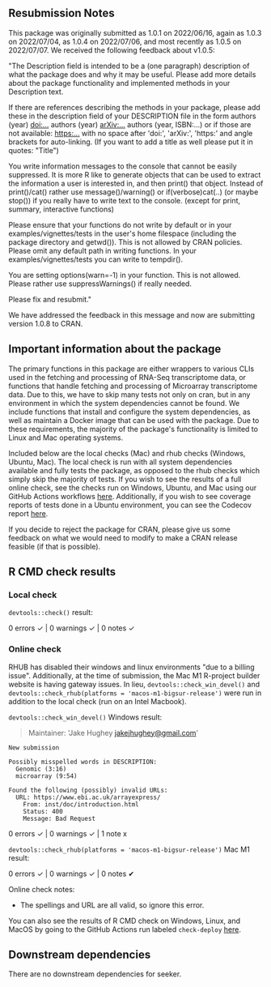## Resubmission Notes

This package was originally submitted as 1.0.1 on 2022/06/16, again as 1.0.3 on 2022/07/04, as 1.0.4 on 2022/07/06, and most recently as 1.0.5 on 2022/07/07. We received the following feedback about v1.0.5:

"The Description field is intended to be a (one paragraph) description
of what the package does and why it may be useful.
Please add more details about the package functionality and implemented
methods in your Description text.

If there are references describing the methods in your package, please
add these in the description field of your DESCRIPTION file in the form
authors (year) <doi:...>
authors (year) <arXiv:...>
authors (year, ISBN:...)
or if those are not available: <https:...>
with no space after 'doi:', 'arXiv:', 'https:' and angle brackets for
auto-linking.
(If you want to add a title as well please put it in quotes: "Title")

You write information messages to the console that cannot be easily
suppressed.
It is more R like to generate objects that can be used to extract the
information a user is interested in, and then print() that object.
Instead of print()/cat() rather use message()/warning() or
if(verbose)cat(..) (or maybe stop()) if you really have to write text to
the console.
(except for print, summary, interactive functions)

Please ensure that your functions do not write by default or in your
examples/vignettes/tests in the user's home filespace (including the
package directory and getwd()). This is not allowed by CRAN policies.
Please omit any default path in writing functions.
In your examples/vignettes/tests you can write to tempdir().

You are setting options(warn=-1) in your function. This is not allowed.
Please rather use suppressWarnings() if really needed.

Please fix and resubmit."

We have addressed the feedback in this message and now are submitting version 1.0.8 to CRAN.

## Important information about the package

The primary functions in this package are either wrappers to various CLIs used in the fetching and processing of RNA-Seq transcriptome data, or functions that handle fetching and processing of Microarray transcriptome data. Due to this, we have to skip many tests not only on cran, but in any environment in which the system dependencies cannot be found. We include functions that install and configure the system dependencies, as well as maintain a Docker image that can be used with the package. Due to these requirements, the majority of the package's functionality is limited to Linux and Mac operating systems.

Included below are the local checks (Mac) and rhub checks (Windows, Ubuntu, Mac). The local check is run with all system dependencies available and fully tests the package, as opposed to the rhub checks which simply skip the majority of tests. If you wish to see the results of a full online check, see the checks run on Windows, Ubuntu, and Mac using our GitHub Actions workflows [here](https://github.com/hugheylab/seeker/actions). Additionally, if you wish to see coverage reports of tests done in a Ubuntu environment, you can see the Codecov report [here](https://app.codecov.io/gh/hugheylab/seeker).

If you decide to reject the package for CRAN, please give us some feedback on what we would need to modify to make a CRAN release feasible (if that is possible).

## R CMD check results

### Local check
`devtools::check()` result:

  0 errors ✓ | 0 warnings ✓ | 0 notes ✓

### Online check

RHUB has disabled their windows and linux environments "due to a billing issue". Additionally, at the time of submission, the Mac M1 R-project builder website is having gateway issues. In lieu, `devtools::check_win_devel()` and `devtools::check_rhub(platforms = 'macos-m1-bigsur-release')` were run in addition to the local check (run on an Intel Macbook).

`devtools::check_win_devel()` Windows result:

  > Maintainer: 'Jake Hughey <jakejhughey@gmail.com>'

    New submission
    
    Possibly misspelled words in DESCRIPTION:
      Genomic (3:16)
      microarray (9:54)
    
    Found the following (possibly) invalid URLs:
      URL: https://www.ebi.ac.uk/arrayexpress/
        From: inst/doc/introduction.html
        Status: 400
        Message: Bad Request

  0 errors ✓ | 0 warnings ✓ | 1 note x
  
`devtools::check_rhub(platforms = 'macos-m1-bigsur-release')` Mac M1 result:


  0 errors ✓ | 0 warnings ✓ | 0 notes ✔
  

Online check notes:
  - The spellings and URL are all valid, so ignore this error.

You can also see the results of R CMD check on Windows, Linux, and MacOS by going to the GitHub Actions run labeled `check-deploy` [here](https://github.com/hugheylab/seeker/actions).

## Downstream dependencies
There are no downstream dependencies for seeker.